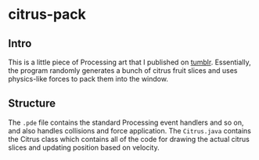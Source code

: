 # citrus-pack

## Intro

This is a little piece of Processing art that I published on [tumblr](http://robuuuu.tumblr.com/post/62132504042/citrus-packing-i-became-obsessed-with-the).
Essentially, the program randomly generates a bunch of citrus fruit slices and uses physics-like forces to pack them into the window.

## Structure

The `.pde` file contains the standard Processing event handlers and so on, and also handles collisions and force application. The `Citrus.java` contains the Citrus class which contains all of the code for drawing the actual citrus slices and updating position based on velocity.
